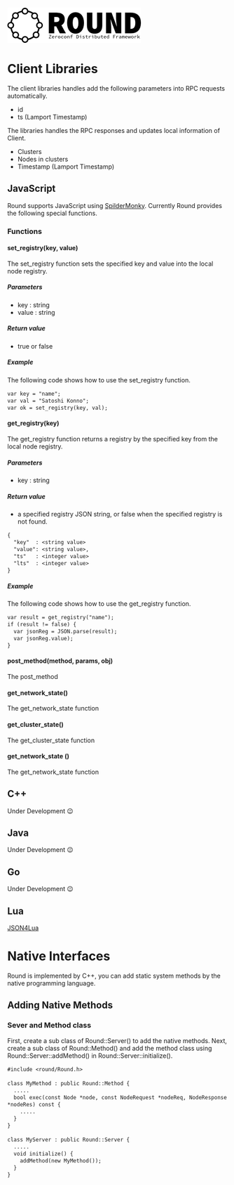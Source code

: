 ![round_logo](./img/round_logo.png)

# Client Libraries

The client libraries handles add the following parameters into RPC requests automatically.

- id
- ts (Lamport Timestamp)

The libraries handles the RPC responses and updates local information of Client.

- Clusters
- Nodes in clusters
- Timestamp (Lamport Timestamp)

## JavaScript

Round supports JavaScript using [SpilderMonky](https://developer.mozilla.org/ja/docs/SpiderMonkey). Currently Round provides the following special functions.

### Functions

#### set_registry(key, value)

The set_registry function sets the specified key and value into the local node registry.

##### Parameters

- key : string
- value : string

##### Return value

- true or false

##### Example

The following code shows how to use the set_registry function.

```
var key = "name";
var val = "Satoshi Konno";
var ok = set_registry(key, val);
```

#### get_registry(key)

The get_registry function returns a registry by the specified key from the local node registry.

##### Parameters

- key : string

##### Return value

- a specified registry JSON string, or false when the specified registry is not found.

```
{
  "key"  : <string value>
  "value": <string value>,
  "ts"   : <integer value>
  "lts"  : <integer value>
}
```

##### Example

The following code shows how to use the get_registry function.

```
var result = get_registry("name");
if (result != false) {
  var jsonReg = JSON.parse(result);
  var jsonReg.value);
}
```

#### post_method(method, params, obj)

The post_method

#### get_network_state()

The get_network_state function

#### get_cluster_state()

The get_cluster_state function

#### get_network_state ()

The get_network_state function

## C++

Under Development :wink:

## Java

Under Development :wink:

## Go

Under Development :wink:

## Lua

[JSON4Lua](http://json.luaforge.net)

# Native Interfaces

Round is implemented by C++, you can add static system methods by the native programming language.

## Adding Native Methods

### Sever and Method class

First, create a sub class of Round::Server() to add the native methods. Next, create a sub class of Round::Method() and add the method class using Round::Server::addMethod() in Round::Server::initialize().


```
#include <round/Round.h>

class MyMethod : public Round::Method {
  .....
  bool exec(const Node *node, const NodeRequest *nodeReq, NodeResponse *nodeRes) const {
    .....
  }
}

class MyServer : public Round::Server {
  .....
  void initialize() {
    addMethod(new MyMethod());
  }
}
```
